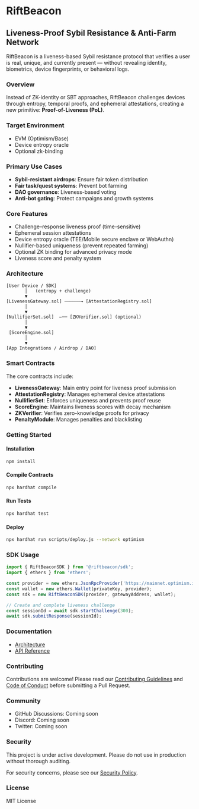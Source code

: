 # RiftBeacon

## Liveness-Proof Sybil Resistance & Anti-Farm Network

RiftBeacon is a liveness-based Sybil resistance protocol that verifies a user is real, unique, and currently present — without revealing identity, biometrics, device fingerprints, or behavioral logs.

### Overview

Instead of ZK-identity or SBT approaches, RiftBeacon challenges devices through entropy, temporal proofs, and ephemeral attestations, creating a new primitive: **Proof-of-Liveness (PoL)**.

### Target Environment

- EVM (Optimism/Base)
- Device entropy oracle
- Optional zk-binding

### Primary Use Cases

- **Sybil-resistant airdrops**: Ensure fair token distribution
- **Fair task/quest systems**: Prevent bot farming
- **DAO governance**: Liveness-based voting
- **Anti-bot gating**: Protect campaigns and growth systems

### Core Features

- Challenge–response liveness proof (time-sensitive)
- Ephemeral session attestations
- Device entropy oracle (TEE/Mobile secure enclave or WebAuthn)
- Nullifier-based uniqueness (prevent repeated farming)
- Optional ZK binding for advanced privacy mode
- Liveness score and penalty system

### Architecture

```
[User Device / SDK]
       │   (entropy + challenge)
       ▼
[LivenessGateway.sol] ──────→ [AttestationRegistry.sol]
       │
       ▼
[NullifierSet.sol]  ←── [ZKVerifier.sol] (optional)
       │
       ▼
 [ScoreEngine.sol]
       │
       ▼
[App Integrations / Airdrop / DAO]
```

### Smart Contracts

The core contracts include:

- **LivenessGateway**: Main entry point for liveness proof submission
- **AttestationRegistry**: Manages ephemeral device attestations
- **NullifierSet**: Enforces uniqueness and prevents proof reuse
- **ScoreEngine**: Maintains liveness scores with decay mechanism
- **ZKVerifier**: Verifies zero-knowledge proofs for privacy
- **PenaltyModule**: Manages penalties and blacklisting

### Getting Started

#### Installation

```bash
npm install
```

#### Compile Contracts

```bash
npx hardhat compile
```

#### Run Tests

```bash
npx hardhat test
```

#### Deploy

```bash
npx hardhat run scripts/deploy.js --network optimism
```

### SDK Usage

```typescript
import { RiftBeaconSDK } from '@riftbeacon/sdk';
import { ethers } from 'ethers';

const provider = new ethers.JsonRpcProvider('https://mainnet.optimism.io');
const wallet = new ethers.Wallet(privateKey, provider);
const sdk = new RiftBeaconSDK(provider, gatewayAddress, wallet);

// Create and complete liveness challenge
const sessionId = await sdk.startChallenge(300);
await sdk.submitResponse(sessionId);
```

### Documentation

- [Architecture](docs/ARCHITECTURE.md)
- [API Reference](docs/API.md)

### Contributing

Contributions are welcome! Please read our [Contributing Guidelines](docs/CONTRIBUTING.md) and [Code of Conduct](CODE_OF_CONDUCT.md) before submitting a Pull Request.

### Community

- GitHub Discussions: Coming soon
- Discord: Coming soon
- Twitter: Coming soon

### Security

This project is under active development. Please do not use in production without thorough auditing.

For security concerns, please see our [Security Policy](docs/SECURITY.md).

### License

MIT License


